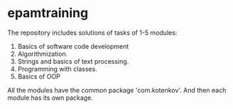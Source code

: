 # epamtraining
The repository includes solutions of tasks of 1-5 modules:
1. Basics of software code development
2. Algorithmization.
3. Strings and basics of text processing.
4. Programming with classes.
5. Basics of OOP

All the modules have the common package 'com.kotenkov'. And then each module has its own package.
